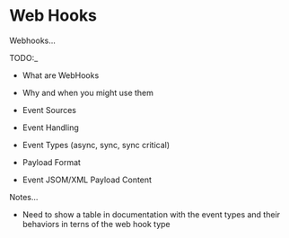 # Web Hooks

Webhooks...

TODO:_

- What are WebHooks
- Why and when you might use them

- Event Sources
- Event Handling
- Event Types (async, sync, sync critical)
- Payload Format
- Event JSOM/XML Payload Content


Notes...

* Need to show a table in documentation with the event types and their behaviors in terns of the web hook type